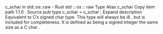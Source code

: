 c_schar in std::os::raw - Rust
std
::
os
::
raw
Type Alias
c_schar
Copy item path
1.1.0
·
Source
pub type c_schar =
c_schar
;
Expand description
Equivalent to C’s
signed char
type.
This type will always be
i8
, but is included for completeness. It is defined as being a signed integer the same size as a C
char
.